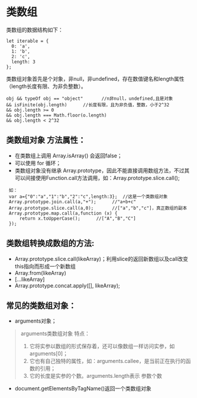 # 类数组
类数组的数据结构如下：
```JS
let iterable = {
  0: 'a',
  1: 'b',
  2: 'c',
  length: 3
};
```

类数组对象首先是个对象，非null，非undefined，存在数值键名和length属性（length长度有限、为非负整数）。

```JS
obj && typeOf obj == "object"       //n非null，undefined,且是对象
&& isFinite(obj.length)      //长度有限，且为非负值，整数，小于2^32
&& obj.length >= 0  
&& obj.length === Math.floor(o.length) 
&& obj.length < 2^32
```

## 类数组对象 方法属性：
* 在类数组上调用  Array.isArray()  会返回false；
* 可以使用 for 循环；
* 类数组对象没有继承 Array.prototype，因此不能直接调用数组方法，不过其可以间接使用Function.call方法调用，如：Array.prototype.slice.call();

```JS
 如：
 var a={"0":"a","1":"b","2":"c",length:3};  //这是一个类数组对象
 Array.prototype.join.call(a,"+");      //"a+b+c"
 Array.prototype.slice.call(a,0);       //["a","b","c"]，真正数组的副本
 Array.prototype.map.call(a,function (x) {
     return x.toUpperCase();      //["A","B","C"]
 });

```

## 类数组转换成数组的方法:
* Array.prototype.slice.call(likeArray)；利用slice的返回新数组以及call改变this指向而形成一个新数组
* Array.from(likeArray)
* [...likeArray]
* Array.prototype.concat.apply([], likeArray);


## 常见的类数组对象：
* arguments对象；
> arguments类数组对象 特点：
> 1. 它将实参以数组的形式保存着，还可以像数组一样访问实参，如arguments[0]；
> 2. 它也有自己独特的属性，如：arguments.callee，是当前正在执行的函数的引用；
> 3. 它的长度是实参的个数。arguments.length表示 参数个数

* document.getElementsByTagName()返回一个类数组对象